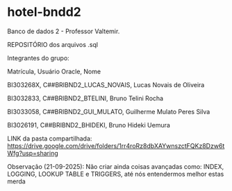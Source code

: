 # hotel-bndd2
Banco de dados 2 - Professor Valtemir.

REPOSITÓRIO dos arquivos .sql

Integrantes do grupo:

Matrícula,  Usuário Oracle,  Nome

BI303268X,  C##BRIBND2_LUCAS_NOVAIS,  Lucas Novais de Oliveira

BI3032833,  C##BRIBND2_BTELINI,  Bruno Telini Rocha

BI3033058,  C##BRIBND2_GUI_MULATO,  Guilherme Mulato Peres Silva

BI3026191,  C##BRIBND2_BHIDEKI,  Bruno Hideki Uemura

LINK da pasta compartilhada: https://drive.google.com/drive/folders/1rr4roRz8dbXAYwnszctFQKz8Dzw6tWfg?usp=sharing

Observação (21-09-2025):
  Não criar ainda coisas avançadas como: INDEX, LOGGING, LOOKUP TABLE e TRIGGERS, até nós entendermos melhor estas merda
